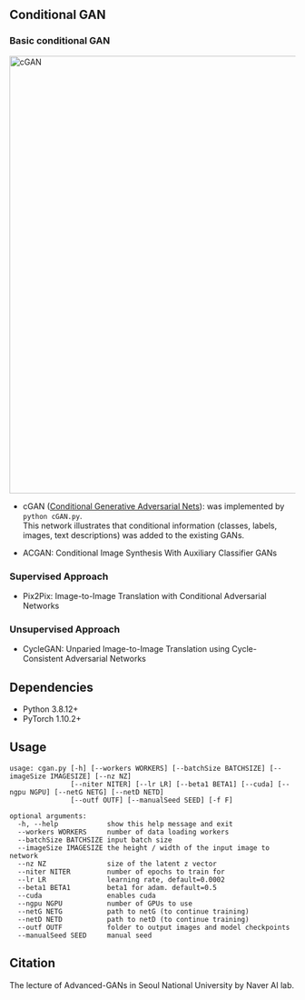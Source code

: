 ## Conditional GAN
### Basic conditional GAN
<img width="770" alt="cGAN" src="https://user-images.githubusercontent.com/37526521/154440178-0bf1c125-16c4-4d46-a1a0-81b1f5d43c09.png">

+ cGAN ([Conditional Generative Adversarial Nets](https://arxiv.org/abs/1411.1784)): was implemented by ``python cGAN.py``.   
  This network illustrates that conditional information (classes, labels, images, text descriptions) was added to the existing GANs.
  
+ ACGAN: Conditional Image Synthesis With Auxiliary Classifier GANs

### Supervised Approach
+ Pix2Pix: Image-to-Image Translation with Conditional Adversarial Networks

### Unsupervised Approach
+ CycleGAN: Unparied Image-to-Image Translation using Cycle-Consistent Adversarial Networks

## Dependencies
+ Python 3.8.12+
+ PyTorch 1.10.2+

## Usage
<pre><code>usage: cgan.py [-h] [--workers WORKERS] [--batchSize BATCHSIZE] [--imageSize IMAGESIZE] [--nz NZ]
               [--niter NITER] [--lr LR] [--beta1 BETA1] [--cuda] [--ngpu NGPU] [--netG NETG] [--netD NETD]
               [--outf OUTF] [--manualSeed SEED] [-f F]

optional arguments:
  -h, --help            show this help message and exit
  --workers WORKERS     number of data loading workers
  --batchSize BATCHSIZE input batch size
  --imageSize IMAGESIZE the height / width of the input image to network
  --nz NZ               size of the latent z vector
  --niter NITER         number of epochs to train for
  --lr LR               learning rate, default=0.0002
  --beta1 BETA1         beta1 for adam. default=0.5
  --cuda                enables cuda
  --ngpu NGPU           number of GPUs to use
  --netG NETG           path to netG (to continue training)
  --netD NETD           path to netD (to continue training)
  --outf OUTF           folder to output images and model checkpoints
  --manualSeed SEED     manual seed</code></pre>
  
  ## Citation
  The lecture of Advanced-GANs in Seoul National University by Naver AI lab.
